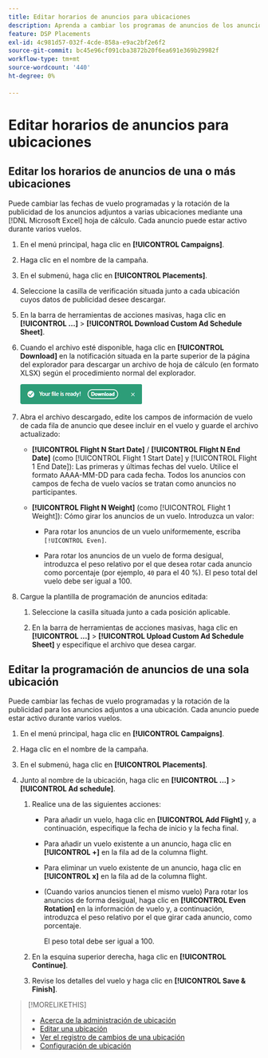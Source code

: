 ```yaml
---
title: Editar horarios de anuncios para ubicaciones
description: Aprenda a cambiar los programas de anuncios de los anuncios adjuntos a las ubicaciones.
feature: DSP Placements
exl-id: 4c981d57-032f-4cde-858a-e9ac2bf2e6f2
source-git-commit: bc45e96cf091cba3872b20f6ea691e369b29982f
workflow-type: tm+mt
source-wordcount: '440'
ht-degree: 0%

---
```


# Editar horarios de anuncios para ubicaciones

## Editar los horarios de anuncios de una o más ubicaciones

Puede cambiar las fechas de vuelo programadas y la rotación de la publicidad de los anuncios adjuntos a varias ubicaciones mediante una [!DNL Microsoft Excel] hoja de cálculo. Cada anuncio puede estar activo durante varios vuelos.

1. En el menú principal, haga clic en **[!UICONTROL Campaigns]**.

1. Haga clic en el nombre de la campaña.

1. En el submenú, haga clic en **[!UICONTROL Placements]**.

1. Seleccione la casilla de verificación situada junto a cada ubicación cuyos datos de publicidad desee descargar.

1. En la barra de herramientas de acciones masivas, haga clic en **[!UICONTROL ...]** > **[!UICONTROL Download Custom Ad Schedule Sheet]**.

1. Cuando el archivo esté disponible, haga clic en **[!UICONTROL Download]** en la notificación situada en la parte superior de la página del explorador para descargar un archivo de hoja de cálculo (en formato XLSX) según el procedimiento normal del explorador.

   ![Descargar notificación lista](/help/dsp/assets/download-ready.png "Descargar notificación lista")

1. Abra el archivo descargado, edite los campos de información de vuelo de cada fila de anuncio que desee incluir en el vuelo y guarde el archivo actualizado:

   * **[!UICONTROL Flight N Start Date]** / **[!UICONTROL Flight N End Date]** (como [!UICONTROL Flight 1 Start Date] y [!UICONTROL Flight 1 End Date]): Las primeras y últimas fechas del vuelo. Utilice el formato AAAA-MM-DD para cada fecha. Todos los anuncios con campos de fecha de vuelo vacíos se tratan como anuncios no participantes.

   * **[!UICONTROL Flight N Weight]** (como [!UICONTROL Flight 1 Weight]): Cómo girar los anuncios de un vuelo. Introduzca un valor:

      * Para rotar los anuncios de un vuelo uniformemente, escriba `[!UICONTROL Even]`.

      * Para rotar los anuncios de un vuelo de forma desigual, introduzca el peso relativo por el que desea rotar cada anuncio como porcentaje (por ejemplo, `40` para el 40 %). El peso total del vuelo debe ser igual a 100.

1. Cargue la plantilla de programación de anuncios editada:

   1. Seleccione la casilla situada junto a cada posición aplicable.

   1. En la barra de herramientas de acciones masivas, haga clic en **[!UICONTROL ...]** > **[!UICONTROL Upload Custom Ad Schedule Sheet]** y especifique el archivo que desea cargar.

## Editar la programación de anuncios de una sola ubicación

<!-- Some placements don't have this option. Clarify which placement types aren't eligible -- just simple ad serving placements (PG ones seem okay)? And anything else? -->

Puede cambiar las fechas de vuelo programadas y la rotación de la publicidad para los anuncios adjuntos a una ubicación. Cada anuncio puede estar activo durante varios vuelos.

1. En el menú principal, haga clic en **[!UICONTROL Campaigns]**.

1. Haga clic en el nombre de la campaña.

1. En el submenú, haga clic en **[!UICONTROL Placements]**.

1. Junto al nombre de la ubicación, haga clic en  **[!UICONTROL ...]** > **[!UICONTROL Ad schedule]**.

   1. Realice una de las siguientes acciones:

      * Para añadir un vuelo, haga clic en **[!UICONTROL Add Flight]** y, a continuación, especifique la fecha de inicio y la fecha final.

      * Para añadir un vuelo existente a un anuncio, haga clic en **[!UICONTROL +]** en la fila ad de la columna flight.

      * Para eliminar un vuelo existente de un anuncio, haga clic en **[!UICONTROL x]** en la fila ad de la columna flight.

      * (Cuando varios anuncios tienen el mismo vuelo) Para rotar los anuncios de forma desigual, haga clic en **[!UICONTROL Even Rotation]** en la información de vuelo y, a continuación, introduzca el peso relativo por el que girar cada anuncio, como porcentaje.

        El peso total debe ser igual a 100.

   1. En la esquina superior derecha, haga clic en **[!UICONTROL Continue]**.

   1. Revise los detalles del vuelo y haga clic en **[!UICONTROL Save & Finish]**.

>[!MORELIKETHIS]
>
>* [Acerca de la administración de ubicación](placement-about.md)
>* [Editar una ubicación](placement-edit.md)
>* [Ver el registro de cambios de una ubicación](placement-change-log.md)
>* [Configuración de ubicación](placement-settings.md)
